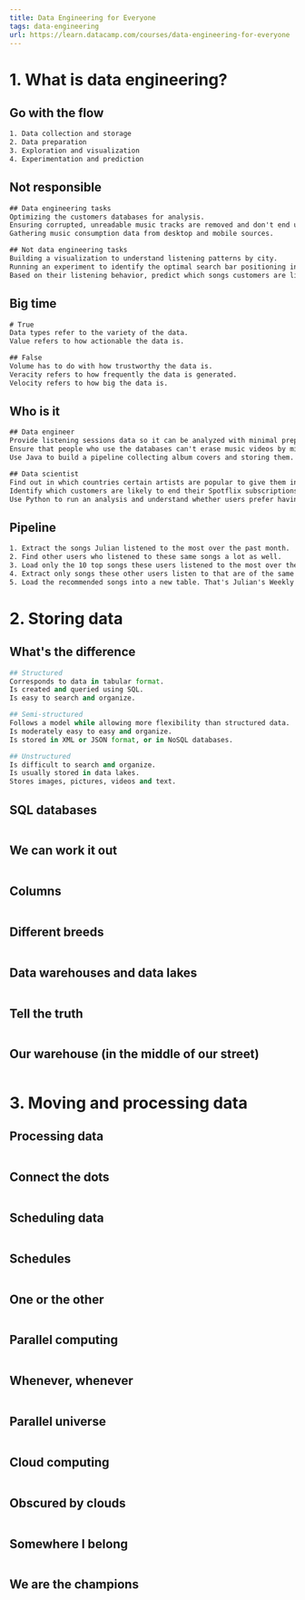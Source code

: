 ```yaml
---
title: Data Engineering for Everyone
tags: data-engineering
url: https://learn.datacamp.com/courses/data-engineering-for-everyone
---
```


# 1. What is data engineering?
## Go with the flow
```txt
1. Data collection and storage
2. Data preparation
3. Exploration and visualization
4. Experimentation and prediction
```

## Not responsible
```txt
## Data engineering tasks
Optimizing the customers databases for analysis.
Ensuring corrupted, unreadable music tracks are removed and don't end up facing customers.
Gathering music consumption data from desktop and mobile sources.

## Not data engineering tasks
Building a visualization to understand listening patterns by city.
Running an experiment to identify the optimal search bar positioning in the app.
Based on their listening behavior, predict which songs customers are likely to enjoy.
```

## Big time
```txt
# True
Data types refer to the variety of the data.
Value refers to how actionable the data is.

## False
Volume has to do with how trustworthy the data is.
Veracity refers to how frequently the data is generated.
Velocity refers to how big the data is.
```

## Who is it
```txt
## Data engineer
Provide listening sessions data so it can be analyzed with minimal preparation work.
Ensure that people who use the databases can't erase music videos by mistake.
Use Java to build a pipeline collecting album covers and storing them.

## Data scientist
Find out in which countries certain artists are popular to give them insights on where to tour.
Identify which customers are likely to end their Spotflix subscriptions, so marketing can target them and encourage them to renew.
Use Python to run an analysis and understand whether users prefer having the search bar on the top left or the top right of the Spotflix desktop app.
```

## Pipeline
```txt
1. Extract the songs Julian listened to the most over the past month.
2. Find other users who listened to these same songs a lot as well.
3. Load only the 10 top songs these users listened to the most over the past week into a table called "Similar profiles".
4. Extract only songs these other users listen to that are of the same genre as the ones in Julian's listening sessions. These are our recommendations.
5. Load the recommended songs into a new table. That's Julian's Weekly Playlist!
```


# 2. Storing data
## What's the difference
```python
## Structured
Corresponds to data in tabular format.
Is created and queried using SQL.
Is easy to search and organize.

## Semi-structured
Follows a model while allowing more flexibility than structured data.
Is moderately easy to easy and organize.
Is stored in XML or JSON format, or in NoSQL databases.

## Unstructured
Is difficult to search and organize.
Is usually stored in data lakes.
Stores images, pictures, videos and text.
```

## SQL databases
```python

```

## We can work it out
```python

```

## Columns
```python

```

## Different breeds
```python

```

## Data warehouses and data lakes
```python

```

## Tell the truth
```python

```

## Our warehouse (in the middle of our street)
```python

```




# 3. Moving and processing data
## Processing data
```python

```

## Connect the dots
```python

```

## Scheduling data
```python

```

## Schedules
```python

```

## One or the other
```python

```

## Parallel computing
```python

```

## Whenever, whenever
```python

```

## Parallel universe
```python

```

## Cloud computing
```python

```

## Obscured by clouds
```python

```

## Somewhere I belong
```python

```

## We are the champions
```python

```
